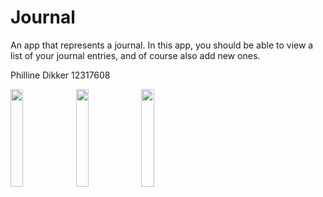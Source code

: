 # Journal

An app that represents a journal. 
In this app, you should be able to view a list of your journal entries, and of course also add new ones. 


Philline Dikker 12317608

<img src="https://user-images.githubusercontent.com/43133057/49141178-506d0a00-f2f6-11e8-9d6b-9d3c15ef50c6.png" width="20%" height="20%"/>
<img src="https://user-images.githubusercontent.com/43133057/49141179-506d0a00-f2f6-11e8-9916-b707ccff23ac.png" width="20%" height="20%"/>
<img src="https://user-images.githubusercontent.com/43133057/49141180-506d0a00-f2f6-11e8-9d60-8425400bff14.png" width="20%" height="20%"/>

